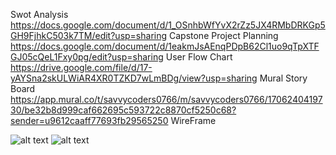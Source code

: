 Swot Analysis
https://docs.google.com/document/d/1_OSnhbWfYvX2rZz5JX4RMbDRKGp5GH9FjhkC503k7TM/edit?usp=sharing
Capstone Project Planning
https://docs.google.com/document/d/1eakmJsAEnqPDpB62Cl1uo9qTpXTFGJ05cQeL1Fxy0pg/edit?usp=sharing
User Flow Chart
https://drive.google.com/file/d/17-yAYSna2skULWiAR4XR0TZKD7wLmBDg/view?usp=sharing
Mural Story Board
https://app.mural.co/t/savvycoders0766/m/savvycoders0766/1706240419730/be32b8d999caf662695c593722c8870cf5250c68?sender=u9612caaff77693fb29565250
WireFrame

![alt text](img/wireFrame.jpg)
![alt text](<img/wireFrame copy.jpg>)
